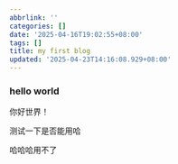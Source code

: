 ```yaml
---
abbrlink: ''
categories: []
date: '2025-04-16T19:02:55+08:00'
tags: []
title: my first blog
updated: '2025-04-23T14:16:08.929+08:00'
---
```

### hello world

你好世界！

测试一下是否能用哈

哈哈哈用不了
